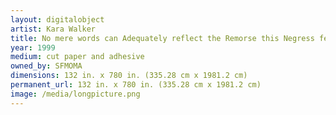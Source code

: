 ```yaml
---
layout: digitalobject
artist: Kara Walker
title: No mere words can Adequately reflect the Remorse this Negress feels at having been Cast into such a lowly state by her former Masters and so it is with a Humble heart that she brings about their physical Ruin and earthly Demise
year: 1999
medium: cut paper and adhesive
owned_by: SFMOMA
dimensions: 132 in. x 780 in. (335.28 cm x 1981.2 cm)
permanent_url: 132 in. x 780 in. (335.28 cm x 1981.2 cm)
image: /media/longpicture.png
---
```


